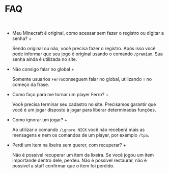 # FAQ

 &nbsp;

+ Meu Minecraft é original, como acessar sem fazer o registro ou digitar a senha? +

  Sendo original ou não, você precisa fazer o registro. Após isso você pode informar que seu jogo é original usando o comando `/premium`. Sua senha ainda é utilizada no site.

+ Não consigo falar no global +

  Somente usuarios `Ferro`conseguem falar no global, utilizando `!` no começo da frase.

+ Como faço para me tornar um player Ferro? +

  Você precisa terminar seu cadastro no site. Precisamos garantir que você é um jogar disposto à jogar para liberar determinadas funções.

+ Como ignorar um jogar? +

  Ao utilizar o comando `/ignore NICK` você não receberá mais as mensagens e nem os comandos de um player, por exemplo `/tpa`.

+ Perdi um item na lixeira sem querer, com recuperar? +

  Não é possivel recuperar um item da lixeira. Se você jogou um item importande dentro dele, perdeu. Não é possivel restaurar, não é possivel a staff confirmar que o item foi perdido.